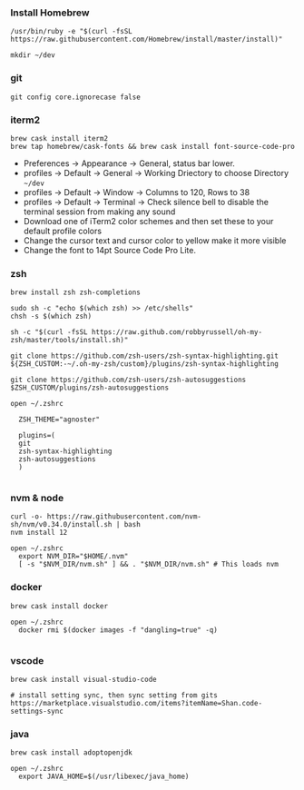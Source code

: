 ### Install Homebrew

```
/usr/bin/ruby -e "$(curl -fsSL https://raw.githubusercontent.com/Homebrew/install/master/install)"

mkdir ~/dev
```

### git
```
git config core.ignorecase false

```

### iterm2
```
brew cask install iterm2
brew tap homebrew/cask-fonts && brew cask install font-source-code-pro
```
- Preferences -> Appearance -> General, status bar lower.
- profiles -> Default -> General -> Working Driectory to choose Directory `~/dev`
- profiles -> Default -> Window -> Columns to 120, Rows to 38
- profiles -> Default -> Terminal -> Check silence bell to disable the terminal session from making any sound
- Download one of iTerm2 color schemes and then set these to your default profile colors
- Change the cursor text and cursor color to yellow make it more visible
- Change the font to 14pt Source Code Pro Lite.

### zsh

```
brew install zsh zsh-completions

sudo sh -c "echo $(which zsh) >> /etc/shells"
chsh -s $(which zsh)

sh -c "$(curl -fsSL https://raw.github.com/robbyrussell/oh-my-zsh/master/tools/install.sh)"

git clone https://github.com/zsh-users/zsh-syntax-highlighting.git ${ZSH_CUSTOM:-~/.oh-my-zsh/custom}/plugins/zsh-syntax-highlighting

git clone https://github.com/zsh-users/zsh-autosuggestions $ZSH_CUSTOM/plugins/zsh-autosuggestions

open ~/.zshrc
  
  ZSH_THEME="agnoster"

  plugins=(
  git
  zsh-syntax-highlighting
  zsh-autosuggestions
  )
  

```

### nvm & node

```
curl -o- https://raw.githubusercontent.com/nvm-sh/nvm/v0.34.0/install.sh | bash
nvm install 12

open ~/.zshrc
  export NVM_DIR="$HOME/.nvm"
  [ -s "$NVM_DIR/nvm.sh" ] && . "$NVM_DIR/nvm.sh" # This loads nvm

```

### docker

```
brew cask install docker

open ~/.zshrc
  docker rmi $(docker images -f "dangling=true" -q)
  
```

### vscode

```
brew cask install visual-studio-code

# install setting sync, then sync setting from gits
https://marketplace.visualstudio.com/items?itemName=Shan.code-settings-sync
```

### java
```
brew cask install adoptopenjdk

open ~/.zshrc
  export JAVA_HOME=$(/usr/libexec/java_home)
```